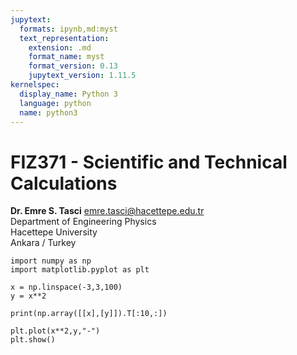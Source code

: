 ```yaml
---
jupytext:
  formats: ipynb,md:myst
  text_representation:
    extension: .md
    format_name: myst
    format_version: 0.13
    jupytext_version: 1.11.5
kernelspec:
  display_name: Python 3
  language: python
  name: python3
---
```


# FIZ371 - Scientific and Technical Calculations
**Dr. Emre S. Tasci** <emre.tasci@hacettepe.edu.tr>  
Department of Engineering Physics  
Hacettepe University  
Ankara / Turkey

```{code-cell} ipython3
import numpy as np
import matplotlib.pyplot as plt
```

```{code-cell} ipython3
x = np.linspace(-3,3,100)
y = x**2
```

```{code-cell} ipython3
print(np.array([[x],[y]]).T[:10,:])
```

```{code-cell} ipython3
plt.plot(x**2,y,"-")
plt.show()
```

```{code-cell} ipython3

```

